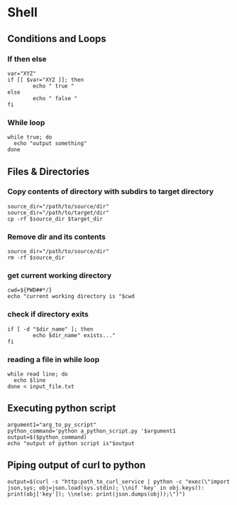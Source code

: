 # Shell
## Conditions and Loops
### If then else
```shell
var="XYZ"
if [[ $var="XYZ ]]; then
		echo " true "		
else
		echo " false "		
fi
```
### While loop
```shell
while true; do   
  echo "output something"
done 
```
## Files & Directories
### Copy contents of directory with subdirs to target directory
```shell
source_dir="/path/to/source/dir"
source_dir="/path/to/target/dir"
cp -rf $source_dir $target_dir
```
### Remove dir and its contents
```shell
source_dir="/path/to/source/dir"
rm -rf $source_dir
```
### get current working directory
```shell
cwd=${PWD##*/}
echo "current working directory is "$cwd
```
### check if directory exits
```shell
if [ -d "$dir_name" ]; then
		echo $dir_name" exists..."		
fi
```
### reading a file in while loop
```shell
while read line; do   
  echo $line
done < input_file.txt
```
## Executing python script 
```shell
argument1="arg_to_py_script"
python_command='python a_python_script.py '$argument1
output=$($python_command)		
echo "output of python script is"$output
```
## Piping output of curl to python 
```shell
output=$(curl -s "http:path_to_curl_service | python -c "exec(\"import json,sys; obj=json.load(sys.stdin); \\nif 'key' in obj.keys(): print(obj['key']); \\nelse: print(json.dumps(obj));\")")		
```
